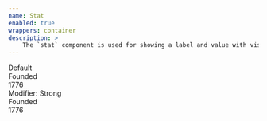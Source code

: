 ```yaml
---
name: Stat
enabled: true
wrappers: container
description: >
    The `stat` component is used for showing a label and value with visual interest.
---
```


<div class="dd-heading">Default</div>

<div class="stat">
    <div class="stat_label">Founded</div>
    <div class="stat_value">1776</div>
</div>

<div class="dd-heading">Modifier: Strong</div>

<div class="stat stat--strong">
    <div class="stat_label">Founded</div>
    <div class="stat_value">1776</div>
</div>

